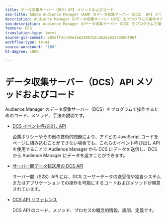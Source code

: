 ```yaml
---
title: データ収集サーバー（DCS）API メソッドおよびコード
seo-title: Adobe Audience Manager（AAM）のデータ収集サーバー（DCS） API メソッドとコード
description: Audience Manager のデータ収集サーバー（DCS）をプログラムで操作するためのコード、メソッド、手法の説明です。
seo-description: Audience Manager のデータ収集サーバー（DCS）をプログラムで操作するためのコード、メソッド、手法の説明です。
feature: DCS
translation-type: tm+mt
source-git-commit: e05eff3cc04e4a82399752c862e2b2370286f96f
workflow-type: tm+mt
source-wordcount: '169'
ht-degree: 100%

---
```



# データ収集サーバー（DCS）API メソッドおよびコード

Audience Manager のデータ収集サーバー（DCS）をプログラムで操作するためのコード、メソッド、手法の説明です。

* [DCS イベント呼び出し API](/help/using/api/dcs-intro/dcs-event-calls/dcs-event-calls.md)

   企業ポリシーやその他の技術的問題により、アドビの JavaScript コードをページに組み込むことができない場合でも、これらのイベント呼び出し API を使用することで Audience Manager から DCS にデータを送信し、DCS から Audience Manager にデータを返すことができます。

* [サーバー間データ転送用の DCS API](/help/using/api/dcs-intro/dcs-s2s/dcs-s2s.md)

   サーバー間（S2S）API には、DCS ユーザーデータの送受信や独自システムまたはアプリケーションでの操作を可能にするコードおよびメソッドが用意されています。

* [DCS API リファレンス](/help/using/api/dcs-intro/dcs-api-reference/dcs-api-methods.md)

   DCS API のコード、メソッド、プロセスの概念的情報、説明、定義です。